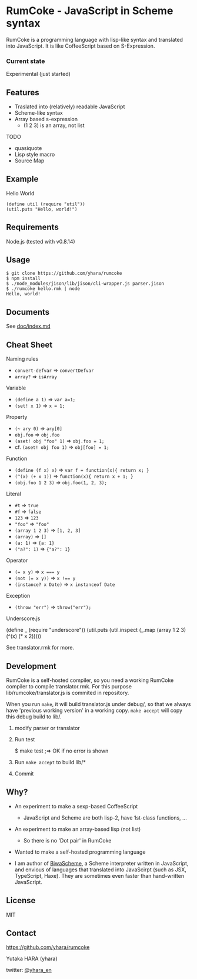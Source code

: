 RumCoke - JavaScript in Scheme syntax
=====================================

RumCoke is a programming language with lisp-like syntax and
translated into JavaScript.
It is like CoffeeScript based on S-Expression.

### Current state

Experimental (just started)

Features
--------

* Traslated into (relatively) readable JavaScript 
* Scheme-like syntax
* Array based s-expression
  * (1 2 3) is an array, not list

TODO

* quasiquote
* Lisp style macro
* Source Map

Example
-------

Hello World

    (define util (require "util"))
    (util.puts "Hello, world!")

Requirements
------------

Node.js (tested with v0.8.14)

Usage
-----

    $ git clone https://github.com/yhara/rumcoke
    $ npm install
    $ ./node_modules/jison/lib/jison/cli-wrapper.js parser.jison
    $ ./rumcoke hello.rmk | node
    Hello, world!

Documents
---------

See [doc/index.md](https://github.com/yhara/rumcoke/blob/master/doc/index.md)

Cheat Sheet
-----------

Naming rules

* `convert-defvar` => `convertDefvar`
* `array?` => `isArray`

Variable

* `(define a 1)` => `var a=1;`
* `(set! x 1)` => `x = 1;`

Property

* `(~ ary 0)` => `ary[0]`
* `obj.foo` => `obj.foo`
* `(aset! obj "foo" 1)` => `obj.foo = 1;`
* cf. `(aset! obj foo 1)` => `obj[foo] = 1;`

Function

* `(define (f x) x)` => `var f = function(x){ return x; }`
* `(^(x) (+ x 1))` => `function(x){ return x + 1; }`
* `(obj.foo 1 2 3)` => `obj.foo(1, 2, 3);`

Literal

* `#t` => `true`
* `#f` => `false`
* `123` => `123`
* `"foo"` => `"foo"`
* `(array 1 2 3)` => `[1, 2, 3]`
* `(array)` => `[]`
* `(a: 1)` => `{a: 1}`
* `("a?": 1)` => `{"a?": 1}`

Operator

* `(= x y)` => `x === y`
* `(not (= x y))` => `x !== y`
* `(instance? x Date)` => `x instanceof Date`

Exception

* `(throw "err")` => `throw("err");`

Underscore.js

  (define _ (require "underscore"))
  (util.puts (util.inspect (\_.map (array 1 2 3)
                                   (^(x) (* x 2)))))

See translator.rmk for more.

Development
-----------

RumCoke is a self-hosted compiler, so you need a working RumCoke compiler
to compile translator.rmk. For this purpose lib/rumcoke/translator.js is
commited in repository. 

When you run `make`, it will build translator.js under debug/, so that
we always have 'previous working version' in a working copy. `make accept`
will copy this debug build to lib/.

1. modify parser or translator

2. Run test

    $ make test    ;=> OK if no error is shown

3. Run `make accept` to build lib/*

4. Commit

Why?
----

* An experiment to make a sexp-based CoffeeScript
  * JavaScript and Scheme are both lisp-2, have 1st-class functions, ... 

* An experiment to make an array-based lisp (not list)
  * So there is no 'Dot pair' in RumCoke

* Wanted to make a self-hosted programming language

* I am author of [BiwaScheme](http://www.biwascheme.org/),
  a Scheme interpreter written in JavaScript, and envious of
  languages that translated into JavaScirpt (such as JSX, TypeScript, Haxe).
  They are sometimes even faster than hand-written JavaScript.

License
-------

MIT

Contact
-------

https://github.com/yhara/rumcoke

Yutaka HARA (yhara)

twitter: [@yhara_en](https://twitter.com/yhara_en)
